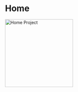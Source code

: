 # Home
</html>
<head></head>
<body>
<img src="https://image.flaticon.com/icons/svg/149/149064.svg" alt="Home Project" width="224">

</body>
<html>
